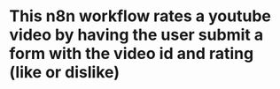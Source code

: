 # This n8n workflow rates a youtube video by having the user submit a form with the video id and rating (like or dislike)

